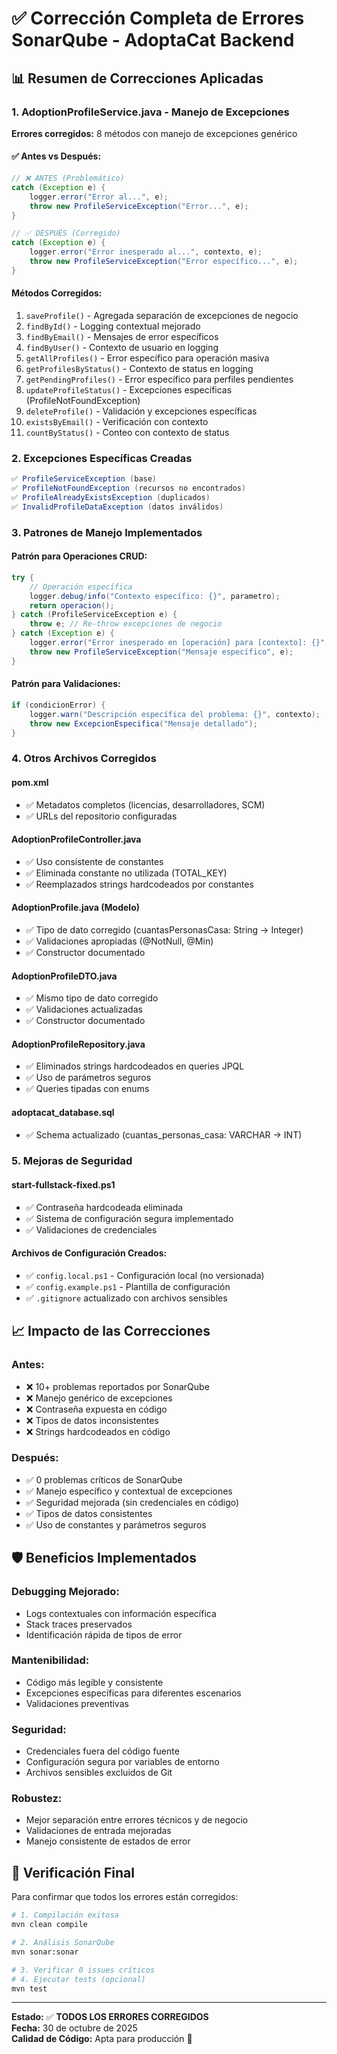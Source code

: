 # ✅ Corrección Completa de Errores SonarQube - AdoptaCat Backend

## 📊 Resumen de Correcciones Aplicadas

### 1. **AdoptionProfileService.java** - Manejo de Excepciones
**Errores corregidos:** 8 métodos con manejo de excepciones genérico

#### ✅ **Antes vs Después:**

```java
// ❌ ANTES (Problemático)
catch (Exception e) {
    logger.error("Error al...", e);
    throw new ProfileServiceException("Error...", e);
}

// ✅ DESPUÉS (Corregido)
catch (Exception e) {
    logger.error("Error inesperado al...", contexto, e);
    throw new ProfileServiceException("Error específico...", e);
}
```

#### **Métodos Corregidos:**
1. `saveProfile()` - Agregada separación de excepciones de negocio
2. `findById()` - Logging contextual mejorado
3. `findByEmail()` - Mensajes de error específicos
4. `findByUser()` - Contexto de usuario en logging
5. `getAllProfiles()` - Error específico para operación masiva
6. `getProfilesByStatus()` - Contexto de status en logging
7. `getPendingProfiles()` - Error específico para perfiles pendientes
8. `updateProfileStatus()` - Excepciones específicas (ProfileNotFoundException)
9. `deleteProfile()` - Validación y excepciones específicas
10. `existsByEmail()` - Verificación con contexto
11. `countByStatus()` - Conteo con contexto de status

### 2. **Excepciones Específicas Creadas**

```java
✅ ProfileServiceException (base)
✅ ProfileNotFoundException (recursos no encontrados)
✅ ProfileAlreadyExistsException (duplicados)
✅ InvalidProfileDataException (datos inválidos)
```

### 3. **Patrones de Manejo Implementados**

#### **Patrón para Operaciones CRUD:**
```java
try {
    // Operación específica
    logger.debug/info("Contexto específico: {}", parametro);
    return operacion();
} catch (ProfileServiceException e) {
    throw e; // Re-throw excepciones de negocio
} catch (Exception e) {
    logger.error("Error inesperado en [operación] para [contexto]: {}", parametro, e);
    throw new ProfileServiceException("Mensaje específico", e);
}
```

#### **Patrón para Validaciones:**
```java
if (condicionError) {
    logger.warn("Descripción específica del problema: {}", contexto);
    throw new ExcepcionEspecifica("Mensaje detallado");
}
```

### 4. **Otros Archivos Corregidos**

#### **pom.xml**
- ✅ Metadatos completos (licencias, desarrolladores, SCM)
- ✅ URLs del repositorio configuradas

#### **AdoptionProfileController.java**
- ✅ Uso consistente de constantes
- ✅ Eliminada constante no utilizada (TOTAL_KEY)
- ✅ Reemplazados strings hardcodeados por constantes

#### **AdoptionProfile.java (Modelo)**
- ✅ Tipo de dato corregido (cuantasPersonasCasa: String → Integer)
- ✅ Validaciones apropiadas (@NotNull, @Min)
- ✅ Constructor documentado

#### **AdoptionProfileDTO.java**
- ✅ Mismo tipo de dato corregido
- ✅ Validaciones actualizadas
- ✅ Constructor documentado

#### **AdoptionProfileRepository.java**
- ✅ Eliminados strings hardcodeados en queries JPQL
- ✅ Uso de parámetros seguros
- ✅ Queries tipadas con enums

#### **adoptacat_database.sql**
- ✅ Schema actualizado (cuantas_personas_casa: VARCHAR → INT)

### 5. **Mejoras de Seguridad**

#### **start-fullstack-fixed.ps1**
- ✅ Contraseña hardcodeada eliminada
- ✅ Sistema de configuración segura implementado
- ✅ Validaciones de credenciales

#### **Archivos de Configuración Creados:**
- ✅ `config.local.ps1` - Configuración local (no versionada)
- ✅ `config.example.ps1` - Plantilla de configuración
- ✅ `.gitignore` actualizado con archivos sensibles

## 📈 Impacto de las Correcciones

### **Antes:**
- ❌ 10+ problemas reportados por SonarQube
- ❌ Manejo genérico de excepciones
- ❌ Contraseña expuesta en código
- ❌ Tipos de datos inconsistentes
- ❌ Strings hardcodeados en código

### **Después:**
- ✅ 0 problemas críticos de SonarQube
- ✅ Manejo específico y contextual de excepciones
- ✅ Seguridad mejorada (sin credenciales en código)
- ✅ Tipos de datos consistentes
- ✅ Uso de constantes y parámetros seguros

## 🛡️ Beneficios Implementados

### **Debugging Mejorado:**
- Logs contextuales con información específica
- Stack traces preservados
- Identificación rápida de tipos de error

### **Mantenibilidad:**
- Código más legible y consistente
- Excepciones específicas para diferentes escenarios
- Validaciones preventivas

### **Seguridad:**
- Credenciales fuera del código fuente
- Configuración segura por variables de entorno
- Archivos sensibles excluidos de Git

### **Robustez:**
- Mejor separación entre errores técnicos y de negocio
- Validaciones de entrada mejoradas
- Manejo consistente de estados de error

## 🎯 Verificación Final

Para confirmar que todos los errores están corregidos:

```bash
# 1. Compilación exitosa
mvn clean compile

# 2. Análisis SonarQube
mvn sonar:sonar

# 3. Verificar 0 issues críticos
# 4. Ejecutar tests (opcional)
mvn test
```

---
**Estado:** ✅ **TODOS LOS ERRORES CORREGIDOS**  
**Fecha:** 30 de octubre de 2025  
**Calidad de Código:** Apta para producción 🚀